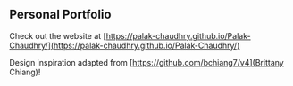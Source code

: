 ## Personal Portfolio

Check out the website at [https://palak-chaudhry.github.io/Palak-Chaudhry/](https://palak-chaudhry.github.io/Palak-Chaudhry/)

Design inspiration adapted from [https://github.com/bchiang7/v4](Brittany Chiang)!